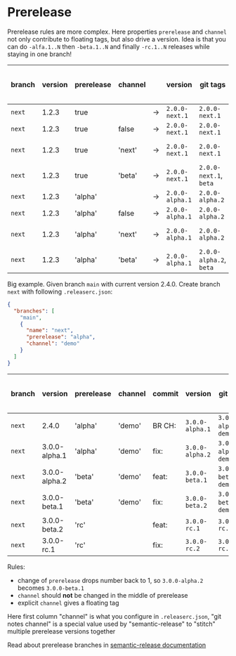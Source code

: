 # Prerelease

Prerelease rules are more complex.
Here properties `prerelease` and `channel` not only contribute to floating tags, but also drive a version.
Idea is that you can do `-alfa.1..N` then `-beta.1..N` and finally `-rc.1..N` releases while staying in one branch!

| branch | version | prerelease | channel |    | version         | git tags                | Docker tags and S3 dirs | npm tag |
|--------|---------|------------|---------|----|-----------------|-------------------------|-------------------------|---------|
| `next` | 1.2.3   | true       |         | -> | `2.0.0-next.1`  | `2.0.0-next.1`          | _same_                  | `next`  |
| `next` | 1.2.3   | true       | false   | -> | `2.0.0-next.1`  | `2.0.0-next.1`          | _same_                  | `next`  |
| `next` | 1.2.3   | true       | 'next'  | -> | `2.0.0-next.1`  | `2.0.0-next.1`          | `2.0.0-next.2`, `next`  | `next`  |
| `next` | 1.2.3   | true       | 'beta'  | -> | `2.0.0-next.1`  | `2.0.0-next.1`, `beta`  | _same_                  | `next`  |
| `next` | 1.2.3   | 'alpha'    |         | -> | `2.0.0-alpha.1` | `2.0.0-alpha.2`         | _same_                  | `next`  |
| `next` | 1.2.3   | 'alpha'    | false   | -> | `2.0.0-alpha.1` | `2.0.0-alpha.2`         | _same_                  | `next`  |
| `next` | 1.2.3   | 'alpha'    | 'next'  | -> | `2.0.0-alpha.1` | `2.0.0-alpha.2`         | `2.0.0-alpha.2`, `next` | `next`  |
| `next` | 1.2.3   | 'alpha'    | 'beta'  | -> | `2.0.0-alpha.1` | `2.0.0-alpha.2`, `beta` | _same_                  | `next`  |

Big example. Given branch `main` with current version 2.4.0. Create branch `next` with following `.releaserc.json`:

```json
{
  "branches": [
    "main",
    {
      "name": "next",
      "prerelease": "alpha",
      "channel": "demo"
    }
  ]
}
```

| branch | version       | prerelease | channel | commit | version         | git tags                | Docker tags and S3 dirs | npm tag |
|--------|---------------|------------|---------|--------|-----------------|-------------------------|-------------------------|---------|
| `next` | 2.4.0         | 'alpha'    | 'demo'  | BR CH: | `3.0.0-alpha.1` | `3.0.0-alpha.1`, `demo` | _same_                  | `demo`  |
| `next` | 3.0.0-alpha.1 | 'alpha'    | 'demo'  | fix:   | `3.0.0-alpha.2` | `3.0.0-alpha.2`, `demo` | _same_                  | `demo`  |
| `next` | 3.0.0-alpha.2 | 'beta'     | 'demo'  | feat:  | `3.0.0-beta.1`  | `3.0.0-beta.1`, `demo`  | _same_                  | `demo`  |
| `next` | 3.0.0-beta.1  | 'beta'     | 'demo'  | fix:   | `3.0.0-beta.2`  | `3.0.0-beta.2`, `demo`  | _same_                  | `demo`  |
| `next` | 3.0.0-beta.2  | 'rc'       |         | feat:  | `3.0.0-rc.1`    | `3.0.0-rc.1`            | _same_                  | `next`  |
| `next` | 3.0.0-rc.1    | 'rc'       |         | fix:   | `3.0.0-rc.2`    | `3.0.0-rc.2`            | _same_                  | `next`  |

Rules:
- change of `prerelease` drops number back to 1, so `3.0.0-alpha.2` becomes `3.0.0-beta.1`
- `channel` should **not** be changed in the middle of prerelease
- explicit `channel` gives a floating tag

Here first column "channel" is what you configure in `.releaserc.json`,
"git notes channel" is a special value used by "semantic-release" to "stitch" multiple prerelease versions together

Read about prerelease branches in [semantic-release documentation](https://semantic-release.gitbook.io/semantic-release/usage/workflow-configuration#pre-release-branches)
